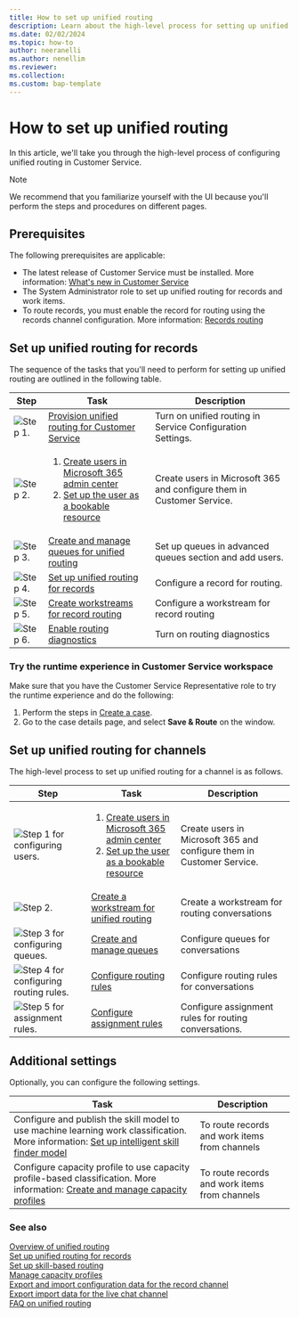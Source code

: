 ```yaml
---
title: How to set up unified routing
description: Learn about the high-level process for setting up unified routing in Customer Service.
ms.date: 02/02/2024
ms.topic: how-to
author: neeranelli
ms.author: nenellim
ms.reviewer:
ms.collection:
ms.custom: bap-template
---
```


# How to set up unified routing

In this article, we'll take you through the high-level process of configuring unified routing in Customer Service.

> [!NOTE]
> We recommend that you familiarize yourself with the UI because you'll perform the steps and procedures on different pages.

## Prerequisites

The following prerequisites are applicable:

- The latest release of Customer Service must be installed. More information: [What's new in Customer Service](/dynamics365-release-plan/2021wave1/service/dynamics365-customer-service/)
- The System Administrator role to set up unified routing for records and work items.
- To route records, you must enable the record for routing using the records channel configuration. More information: [Records routing](enable-entities-for-queues.md)


## Set up unified routing for records

The sequence of the tasks that you'll need to perform for setting up unified routing are outlined in the following table.

|Step|Task |Description|
|----------|-----------|-------|
|![Step 1.](../media/step-1.png "Step 1") |[Provision unified routing for Customer Service](provision-unified-routing.md)| Turn on unified routing in Service Configuration Settings.|
|![Step 2.](../media/step-2.png "Step 2") |<ol><li>[Create users in Microsoft 365 admin center](/power-platform/admin/create-users)</li><li>[Set up the user as a bookable resource](users-user-profiles.md)</li></ol>| Create users in Microsoft 365 and configure them in Customer Service.|
|![Step 3.](../media/step-3.png "Step 3") |[Create and manage queues for unified routing](queues-omnichannel.md)| Set up queues in advanced queues section and add users. |
|![Step 4.](../media/step-4.png "Step 4") |[Set up unified routing for records](set-up-record-routing.md#configure-unified-routing-for-records)|Configure a record for routing.|
|![Step 5.](../media/step-5.png "Step 5") |[Create workstreams for record routing](set-up-record-routing.md#create-workstreams-for-record-routing)|Configure a workstream for record routing|
|![Step 6.](../media/step-6.png "Step 6") |[Enable routing diagnostics](unified-routing-diagnostics.md#manage-routing-diagnostics)|Turn on routing diagnostics|

### Try the runtime experience in Customer Service workspace

Make sure that you have the Customer Service Representative role to try the runtime experience and do the following:

1. Perform the steps in [Create a case](../use/customer-service-hub-user-guide-create-a-case.md).
2. Go to the case details page, and select **Save & Route** on the window.

## Set up unified routing for channels

The high-level process to set up unified routing for a channel is as follows.

|Step|Task |Description|
|----------|-----------|-------|
|![Step 1 for configuring users.](../media/step-1.png "Step 1") |<ol><li>[Create users in Microsoft 365 admin center](/power-platform/admin/create-users)</li><li>[Set up the user as a bookable resource](users-user-profiles.md)</li></ol>| Create users in Microsoft 365 and configure them in Customer Service.|
|![Step 2.](../media/step-2.png "Step 2")|[Create a workstream for unified routing](create-workstreams.md)| Create a workstream for routing conversations|
|![Step 3 for configuring queues.](../media/step-3.png "Step 3")|[Create and manage queues](queues-omnichannel.md)|Configure queues for conversations|
|![Step 4 for configuring routing rules.](../media/step-4.png "Step 4") |[Configure routing rules](configure-work-classification.md)| Configure routing rules for conversations|
|![Step 5 for assignment rules.](../media/step-5.png "Step 5") |[Configure assignment rules](assignment-methods.md)|Configure assignment rules for routing conversations.|

## Additional settings

Optionally, you can configure the following settings.

| Task |Description|
|-------|------------|
|Configure and publish the skill model to use machine learning work classification. More information: [Set up intelligent skill finder model](set-up-isf-model.md#set-up-intelligent-skill-finder-model)|To route records and work items from channels|
|Configure capacity profile to use capacity profile-based classification. More information: [Create and manage capacity profiles](capacity-profiles.md)|To route records and work items from channels|

### See also

[Overview of unified routing](overview-unified-routing.md)  
[Set up unified routing for records](set-up-record-routing.md)  
[Set up skill-based routing](overview-skill-work-distribution.md)  
[Manage capacity profiles](capacity-profiles.md)  
[Export and import configuration data for the record channel](migrate-config-data-for-records.md)  
[Export import data for the live chat channel](migrate-config-data-for-live-chat.md)  
[FAQ on unified routing](unified-routing-faqs.md)  
